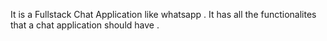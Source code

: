 It is a Fullstack Chat Application like whatsapp . It has all the functionalites that a chat application should have . 
